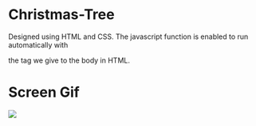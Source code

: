 <h1> Christmas-Tree </h1>

Designed using HTML and CSS. The javascript function is enabled to run automatically with 

the tag we give to the body in HTML.

<h1>Screen Gif</h1>

![](screen.gif)